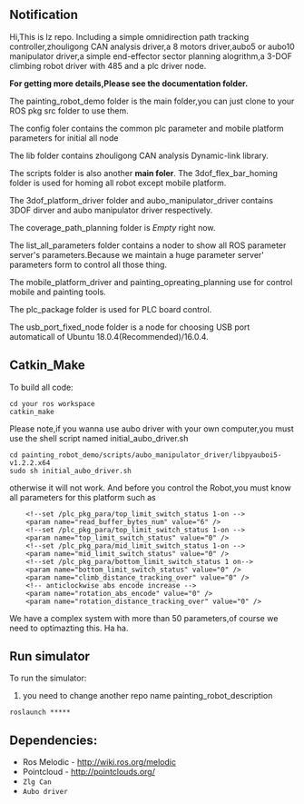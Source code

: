 ## Notification
Hi,This is lz repo. Including a simple omnidirection path tracking controller,zhouligong CAN analysis driver,a 8 motors driver,aubo5 or aubo10 manipulator driver,a simple end-effector sector planning alogrithm,a 3-DOF climbing robot driver with 485 and a plc driver node.

**For getting more details,Please see the documentation folder.**

The painting_robot_demo folder is the main folder,you can just clone to your ROS pkg src folder to use them.


The config foler contains the common plc parameter and mobile platform parameters for initial all node


The lib folder contains zhouligong CAN analysis Dynamic-link library.


The scripts folder is also another **main foler**. The 3dof_flex_bar_homing folder is used for homing all robot except mobile platform.


The 3dof_platform_driver folder and aubo_manipulator_driver contains 3DOF dirver and aubo manipulator driver respectively. 


The coverage_path_planning folder is *Empty* right now.


The list_all_parameters folder contains a noder to show all ROS parameter server's parameters.Because we maintain a huge parameter server' parameters form to control all those thing.


The mobile_platform_driver and painting_opreating_planning use for control mobile and painting tools.


The plc_package folder is used for PLC board control.


The usb_port_fixed_node folder is a node for choosing USB port automaticall of Ubuntu 18.0.4(Recommended)/16.0.4.


## Catkin_Make
To build all code:
```
cd your ros workspace
catkin_make
```

Please note,if you wanna use aubo driver with your own computer,you must use the shell script named initial_aubo_driver.sh
```
cd painting_robot_demo/scripts/aubo_manipulator_driver/libpyauboi5-v1.2.2.x64
sudo sh initial_aubo_driver.sh
```
otherwise it will not work. And before you control the Robot,you must know all parameters for this platform such as

```
    <!--set /plc_pkg_para/top_limit_switch_status 1-on -->
    <param name="read_buffer_bytes_num" value="6" />
    <!--set /plc_pkg_para/top_limit_switch_status 1-on -->
    <param name="top_limit_switch_status" value="0" />
    <!--set /plc_pkg_para/mid_limit_switch_status 1-on -->
    <param name="mid_limit_switch_status" value="0" />
    <!--set /plc_pkg_para/bottom_limit_switch_status 1 on-->
    <param name="bottom_limit_switch_status" value="0" />
    <param name="climb_distance_tracking_over" value="0" />
    <!-- anticlockwise abs encode increase -->
    <param name="rotation_abs_encode" value="0" />
    <param name="rotation_distance_tracking_over" value="0" />
```
We have a complex system with more than 50 parameters,of course we need to optimazting this. Ha ha.


## Run simulator
To run the simulator:
1. you need to change another repo name painting_robot_description
```
roslaunch *****
```

## Dependencies:
- Ros Melodic - http://wiki.ros.org/melodic
- Pointcloud - http://pointclouds.org/ 
- `Zlg Can`
- `Aubo driver`



